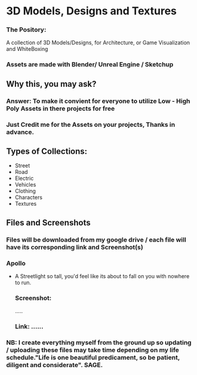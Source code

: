 # 3D Models, Designs and Textures
### The Pository: 
A collection of 3D Models/Designs, for Architecture, or Game Visualization and WhiteBoxing
### Assets are made with Blender/ Unreal Engine / Sketchup
## Why this, you may ask?
### Answer: To make it convient for everyone to utilize Low - High Poly Assets in there projects for free
### Just Credit me for the Assets on your projects, Thanks in advance.

## Types of Collections:
- Street
- Road
- Electric
- Vehicles
- Clothing
- Characters
- Textures

## Files and Screenshots
 ### Files will be downloaded from my google drive / each file will have its corresponding link and Screenshot(s)
   ### Apollo 
   - A Streetlight so tall, you'd feel like its about to fall on you with nowhere to run.
     ### Screenshot:
     .....
     ### Link: ......
 ### NB: I create everything myself from the ground up so updating / uploading these files may take time depending on my life schedule."Life is one beautiful predicament, so be patient, diligent and considerate". SAGE.
